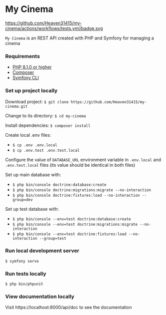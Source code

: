 # My Cinema

https://github.com/Heaven31415/my-cinema/actions/workflows/tests.yml/badge.svg

`My Cinema` is an REST API created with PHP and Symfony for managing a cinema

### Requirements

- [PHP 8.1.0 or higher](https://www.php.net/)
- [Composer](https://getcomposer.org/)
- [Symfony CLI](https://symfony.com/download)

### Set up project locally

Download project: `$ git clone https://github.com/Heaven31415/my-cinema.git`

Change to its directory: `$ cd my-cinema`

Install dependencies: `$ composer install`

Create local .env files:
- `$ cp .env .env.local`
- `$ cp .env.test .env.test.local`

Configure the value of `DATABASE_URL` environment variable in `.env.local` and `.env.test.local` 
files (its value should be identical in both files)

Set up main database with:
- `$ php bin/console doctrine:database:create`
- `$ php bin/console doctrine:migrations:migrate --no-interaction`
- `$ php bin/console doctrine:fixtures:load --no-interaction --group=dev`

Set up test database with:
- `$ php bin/console --env=test doctrine:database:create`
- `$ php bin/console --env=test doctrine:migrations:migrate --no-interaction`
- `$ php bin/console --env=test doctrine:fixtures:load --no-interaction --group=test`

### Run local development server

`$ symfony serve`

### Run tests locally

`$ php bin/phpunit`

### View documentation locally

Visit https://localhost:8000/api/doc to see the documentation